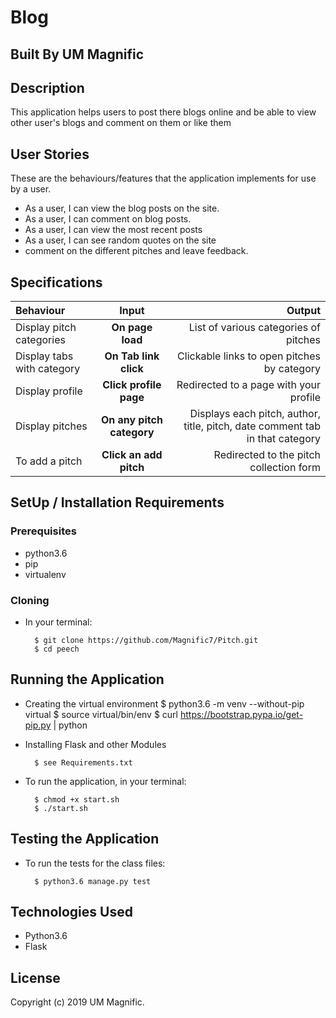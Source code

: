 # Blog
## Built By UM Magnific
## Description
This application helps users to post there blogs online and be able to view other user's blogs and comment on them or like them
## User Stories
These are the behaviours/features that the application implements for use by a user.

* As a user, I can view the blog posts on the site.
* As a user, I can comment on blog posts.
* As a user, I can view the most recent posts
* As a user, I can see random quotes on the site
* comment on the different pitches and leave feedback.

## Specifications
| Behaviour | Input | Output |
| :---------------- | :---------------: | ------------------: |
| Display pitch categories | **On page load** | List of various categories of pitches |
| Display tabs with  category | **On Tab link click** | Clickable links to open pitches by category |
| Display profile | **Click profile page** | Redirected to a page with your profile |
| Display pitches | **On any pitch category** | Displays each pitch, author, title, pitch, date comment tab in that category |
| To add a pitch  | **Click an add pitch** | Redirected to the pitch collection form|


## SetUp / Installation Requirements
### Prerequisites
* python3.6
* pip
* virtualenv

### Cloning
* In your terminal:

        $ git clone https://github.com/Magnific7/Pitch.git
        $ cd peech

## Running the Application
* Creating the virtual environment
        $ python3.6 -m venv --without-pip virtual
        $ source virtual/bin/env
        $ curl https://bootstrap.pypa.io/get-pip.py | python

* Installing Flask and other Modules

        $ see Requirements.txt
* To run the application, in your terminal:

        $ chmod +x start.sh
        $ ./start.sh
## Testing the Application
* To run the tests for the class files:

        $ python3.6 manage.py test

## Technologies Used
* Python3.6
* Flask

## License

Copyright (c) 2019 UM Magnific.
